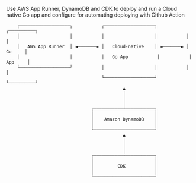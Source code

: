 Use AWS App Runner, DynamoDB and CDK to deploy and run a Cloud native Go app and configure for automating deploying with Github Action 

        ┌───────────────────┐           ┌───────────────────┐           ┌──────────┐
        │                   │           │                   │           │          │
        │   AWS App Runner  │ ◄───────► │   Cloud-native    │ ◄───────► │   Go     │
        │                   │           │   Go App           │           │  App     │
        └───────────────────┘           │                   │           │          │
                                        └───────────────────┘           └──────────┘
                                                ▲
                                                │
                                                │
                                                │
                                    ┌───────────┴───────────┐
                                    │                       │
                                    │    Amazon DynamoDB    │
                                    │                       │
                                    └───────────────────────┘
                                                ▲
                                                │
                                                │
                                                │
                                    ┌───────────┴───────────┐
                                    │                       │
                                    │         CDK           │
                                    │                       │
                                    └───────────────────────┘
